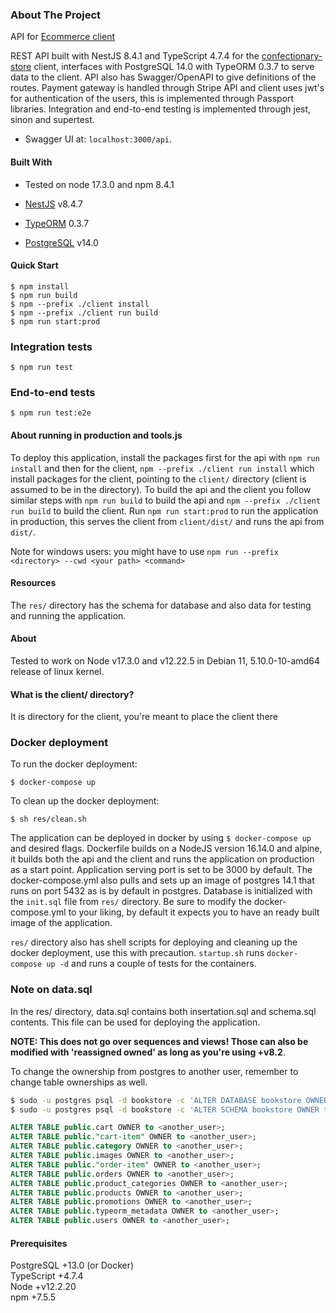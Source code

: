 ### About The Project

API for [Ecommerce client](https://github.com/oscarl0000/confectionery-store)

REST API built with NestJS 8.4.1 and TypeScript 4.7.4 for the [confectionary-store](https://github.com/oscarl0000/confectionery-store) client, interfaces with PostgreSQL 14.0 with TypeORM 0.3.7 to serve data to the client. API also has Swagger/OpenAPI to give definitions of the routes. Payment gateway is handled through Stripe API and client uses jwt's for authentication of the users, this is implemented through Passport libraries. Integration and end-to-end testing is implemented through jest, sinon and supertest.

* Swagger UI at: `localhost:3000/api`.

#### Built With

* Tested on node 17.3.0 and npm 8.4.1

* [NestJS](https://github.com/nestjs/nest) v8.4.7
* [TypeORM](https://github.com/typeorm/typeorm) 0.3.7
* [PostgreSQL](https://github.com/postgres/postgres) v14.0

#### Quick Start



```console
$ npm install
$ npm run build
$ npm --prefix ./client install
$ npm --prefix ./client run build
$ npm run start:prod
```

### Integration tests

```console
$ npm run test
```

### End-to-end tests

```console
$ npm run test:e2e
```

#### About running in production and tools.js

To deploy this application, install the packages first for the api with `npm run install` and then for the client, `npm --prefix ./client run install` which install packages for the client, pointing to the `client/` directory (client is assumed to be in the directory). To build the api and the client you follow similar steps with `npm run build` to build the api and `npm --prefix ./client run build` to build the client. Run `npm run start:prod` to run the application in production, this serves the client from `client/dist/` and runs the api from `dist/`.

Note for windows users: you might have to use `npm run --prefix <directory> --cwd <your path> <command>`

#### Resources

The `res/` directory has the schema for database and also data for testing and running the application.

#### About

Tested to work on Node v17.3.0 and v12.22.5 in Debian 11, 5.10.0-10-amd64 release of linux kernel.

#### What is the client/ directory?

It is directory for the client, you're meant to place the client there

### Docker deployment

To run the docker deployment:
```console
$ docker-compose up
```

To clean up the docker deployment:
```console
$ sh res/clean.sh
```

The application can be deployed in docker by using `$ docker-compose up` and desired flags. Dockerfile builds on a NodeJS version 16.14.0 and alpine, it builds both the api and the client and runs the application on production as a start point. Application serving port is set to be 3000 by default. The docker-compose.yml also pulls and sets up an image of postgres 14.1 that runs on port 5432 as is by default in postgres. Database is initialized with the `init.sql` file from `res/` directory. Be sure to modify the docker-compose.yml to your liking, by default it expects you to have an ready built image of the application.

`res/` directory also has shell scripts for deploying and cleaning up the docker deployment, use this with precaution. `startup.sh` runs `docker-compose up -d` and runs a couple of  tests for the containers.

### Note on data.sql

In the res/ directory, data.sql contains both insertation.sql and schema.sql contents. This file can be used for deploying the application.

**NOTE: This does not go over sequences and views! Those can also be modified with 'reassigned owned' as long as you're using +v8.2**.

To change the ownership from postgres to another user, remember to change table ownerships as well.
```bash
$ sudo -u postgres psql -d bookstore -c 'ALTER DATABASE bookstore OWNER to <user>;'
$ sudo -u postgres psql -d bookstore -c 'ALTER SCHEMA bookstore OWNER to <user>;'
```

```sql
ALTER TABLE public.cart OWNER to <another_user>;
ALTER TABLE public."cart-item" OWNER to <another_user>;
ALTER TABLE public.category OWNER to <another_user>;
ALTER TABLE public.images OWNER to <another_user>;
ALTER TABLE public."order-item" OWNER to <another_user>;
ALTER TABLE public.orders OWNER to <another_user>;
ALTER TABLE public.product_categories OWNER to <another_user>;
ALTER TABLE public.products OWNER to <another_user>;
ALTER TABLE public.promotions OWNER to <another_user>;
ALTER TABLE public.typeorm_metadata OWNER to <another_user>;
ALTER TABLE public.users OWNER to <another_user>;
```

#### Prerequisites

PostgreSQL +13.0 (or Docker)    
TypeScript +4.7.4   
Node +v12.2.20  
npm +7.5.5  
